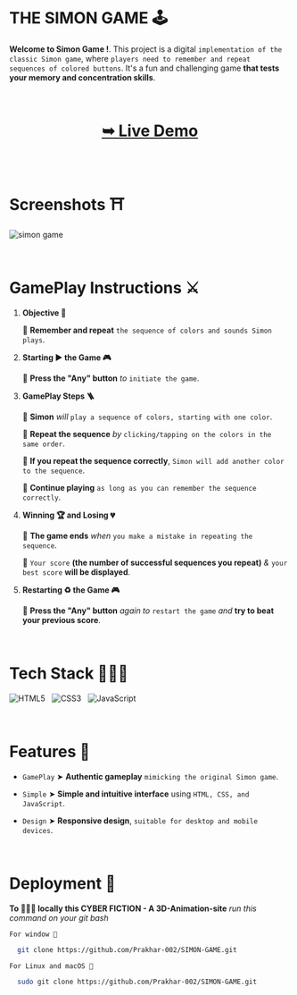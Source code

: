 
# THE SIMON GAME 🕹️

**Welcome to Simon Game !**. This project is a digital `implementation of the classic Simon game`, where `players need to remember and repeat sequences of colored buttons`. It's a fun and challenging game **that tests your memory and concentration skills**.


<br/>

<h1 align="center"> 

<a href="https://simon-game-with-prakhar.netlify.app/"><strong> ➥ Live Demo</strong></a>
</h1>
<br/>


# Screenshots ⛩️

![simon game](https://github.com/Prakhar-002/JAVA-CODE/assets/136890202/d658fbf7-9501-489c-b5b2-ab8490068795)

</br>


# GamePlay Instructions ⚔️


1. **Objective 🤔**

    🔹 **Remember and repeat** `the sequence of colors and sounds Simon plays`.
    
2. **Starting ▶️ the Game 🎮** 

      🔹 **Press the "Any" button** *to* `initiate the game`.

3. **GamePlay Steps 🪜**

      🔹 **Simon** *will* `play a sequence of colors, starting with one color`.

      🔹 **Repeat the sequence** *by* `clicking/tapping on the colors in the same order`.

      🔹 **If you repeat the sequence correctly**, `Simon will add another color to the sequence`.

      🔹 **Continue playing** `as long as you can remember the sequence correctly`.

 4. **Winning 🏆 and Losing 💔**

    🔹 **The game ends** *when* `you make a mistake in repeating the sequence`.

    🔹 `Your score` **(the number of successful sequences you repeat)** *&* `your best score` **will be displayed**.


5. **Restarting ♻️ the Game 🎮** 

    🔹 **Press the "Any" button** *again to* `restart the game` *and* **try to beat your previous score**.


</br>

# Tech Stack 👨🏻‍💻

![HTML5](https://img.shields.io/badge/html5-%23E34F26.svg?style=for-the-badge&logo=html5&logoColor=white) &nbsp; ![CSS3](https://img.shields.io/badge/css3-%231572B6.svg?style=for-the-badge&logo=css3&logoColor=white) &nbsp; ![JavaScript](https://img.shields.io/badge/javascript-%23323330.svg?style=for-the-badge&logo=javascript&logoColor=%23F7DF1E)

</br>

# Features 💎
- `GamePlay` ➤ **Authentic gameplay** `mimicking the original Simon game`.


- `Simple` ➤ **Simple and intuitive interface** using `HTML, CSS, and JavaScript`.

- `Design` ➤  **Responsive design**, `suitable for desktop and mobile devices`.

</br>

# Deployment 🛫

**To 🏃🏻‍♂️ locally this CYBER FICTION - A 3D-Animation-site** *run this command on your git bash*


`For window 🍃`
```bash
  git clone https://github.com/Prakhar-002/SIMON-GAME.git
```

`For Linux and macOS 🌿`
```bash
  sudo git clone https://github.com/Prakhar-002/SIMON-GAME.git
```

